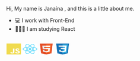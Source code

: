 Hi, My name is Janaína , and this is a little about me.
-  💻 I work with Front-End
- 👩🏼‍💻 I am studying React 

<div style="display: inline_block"><br>
  <img align="center" alt="jana-Js" height="30" width="40" src="https://raw.githubusercontent.com/devicons/devicon/master/icons/javascript/javascript-plain.svg">
 <img align="center" alt="jana-React" height="30" width="40" src="https://raw.githubusercontent.com/devicons/devicon/master/icons/react/react-original.svg">
  <img align="center" alt="jana-HTML" height="30" width="40" src="https://raw.githubusercontent.com/devicons/devicon/master/icons/html5/html5-original.svg">
  <img align="center" alt="Rafa-CSS" height="30" width="40" src="https://raw.githubusercontent.com/devicons/devicon/master/icons/css3/css3-original.svg">
</div>

##
